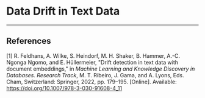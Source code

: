 # Data Drift in Text Data




----
## References
[1] R. Feldhans, A. Wilke, S. Heindorf, M. H. Shaker, B. Hammer, A.-C. Ngonga Ngomo, and E. Hüllermeier, "Drift detection in text data with document embeddings," in *Machine Learning and Knowledge Discovery in Databases. Research Track*, M. T. Ribeiro, J. Gama, and A. Lyons, Eds. Cham, Switzerland: Springer, 2022, pp. 179–195. [Online]. Available: https://doi.org/10.1007/978-3-030-91608-4_11